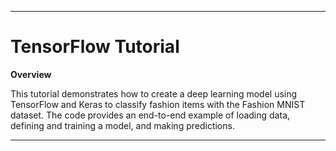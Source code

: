 
---

# TensorFlow Tutorial

**Overview**

This tutorial demonstrates how to create a deep learning model using TensorFlow and Keras to classify fashion items with the Fashion MNIST dataset. The code provides an end-to-end example of loading data, defining and training a model, and making predictions.

---


